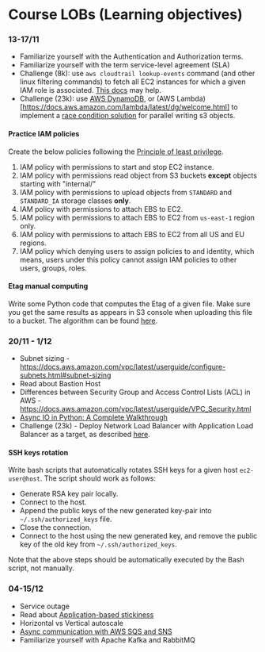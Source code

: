 # Course LOBs (Learning objectives)

### 13-17/11

- Familiarize yourself with the Authentication and Authorization terms.
- Familiarize yourself with the term service-level agreement (SLA)
- Challenge (8k): use `aws cloudtrail lookup-events` command (and other linux filtering commands) to fetch all EC2 instances for which a given IAM role is associated. [This docs](https://docs.aws.amazon.com/awscloudtrail/latest/userguide/view-cloudtrail-events-cli.html#looking-up-events-with-the-aws-cli) may help.
- Challenge (23k): use [AWS DynamoDB](https://docs.aws.amazon.com/amazondynamodb/latest/developerguide/Introduction.html), or (AWS Lambda)[https://docs.aws.amazon.com/lambda/latest/dg/welcome.html] to implement a [race condition solution](https://stackoverflow.com/questions/45803968/aws-s3-client-race-condition-solutions) for parallel writing s3 objects.

#### Practice IAM policies

Create the below policies following the [Principle of least privilege](https://en.wikipedia.org/wiki/Principle_of_least_privilege).

1. IAM policy with permissions to start and stop EC2 instance.
2. IAM policy with permissions read object from S3 buckets **except** objects starting with "internal/"
3. IAM policy with permissions to upload objects from `STANDARD` and `STANDARD_IA` storage classes **only**.
4. IAM policy with permissions to attach EBS to EC2.
5. IAM policy with permissions to attach EBS to EC2 from `us-east-1` region only.
6. IAM policy with permissions to attach EBS to EC2 from all US and EU regions.
7. IAM policy which denying users to assign policies to and identity, which means, users under this policy cannot assign IAM policies to other users, groups, roles.

#### Etag manual computing

Write some Python code that computes the Etag of a given file. Make sure you get the same results as appears in S3 console when uploading this file to a bucket. The algorithm can be found [here](https://stackoverflow.com/a/43819225).


### 20/11 - 1/12

- Subnet sizing - https://docs.aws.amazon.com/vpc/latest/userguide/configure-subnets.html#subnet-sizing
- Read about Bastion Host
- Differences between Security Group and Access Control Lists (ACL) in AWS - https://docs.aws.amazon.com/vpc/latest/userguide/VPC_Security.html
- [Async IO in Python: A Complete Walkthrough](https://realpython.com/async-io-python/)
- Challenge (23k) - Deploy Network Load Balancer with Application Load Balancer as a target, as described [here](https://aws.amazon.com/blogs/networking-and-content-delivery/application-load-balancer-type-target-group-for-network-load-balancer/). 

#### SSH keys rotation

Write bash scripts that automatically rotates SSH keys for a given host `ec2-user@host`. The script should work as follows:

- Generate RSA key pair locally.
- Connect to the host.
- Append the public keys of the new generated key-pair into `~/.ssh/authorized_keys` file.
- Close the connection.
- Connect to the host using the new generated key, and remove the public key of the old key from `~/.ssh/authorized_keys`.

Note that the above steps should be automatically executed by the Bash script, not manually.

### 04-15/12

- Service outage
- Read about [Application-based stickiness](https://docs.aws.amazon.com/elasticloadbalancing/latest/application/sticky-sessions.html#application-based-stickiness)
- Horizontal vs Vertical autoscale
- [Async communication with AWS SQS and SNS](https://medium.com/@erickgallani/async-communication-with-aws-sqs-and-sns-d6339de81f2e)
- Familiarize yourself with Apache Kafka and RabbitMQ

